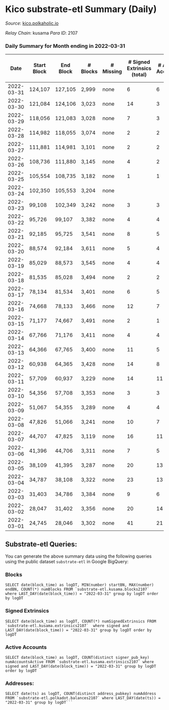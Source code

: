 # Kico substrate-etl Summary (Daily)

_Source_: [kico.polkaholic.io](https://kico.polkaholic.io)

*Relay Chain*: kusama
*Para ID*: 2107



### Daily Summary for Month ending in 2022-03-31


| Date | Start Block | End Block | # Blocks | # Missing | # Signed Extrinsics (total) | # Active Accounts | # Addresses with Balances | # Events | # Transfers | # XCM Transfers In | # XCM Transfers Out |
| ---- | ----------- | --------- | -------- | --------- | --------------------------- | ----------------- | ------------------------- | -------- | ----------- | ------------------ | ------------------- |
| 2022-03-31 | 124,107 | 127,105 | 2,999 | none  | 6 | 6 | 26,256 | 6,021 | 1  |   |   |
| 2022-03-30 | 121,084 | 124,106 | 3,023 | none  | 14 | 3 | 26,256 | 6,118 | 1  |   |   |
| 2022-03-29 | 118,056 | 121,083 | 3,028 | none  | 7 | 3 | 26,255 | 6,086 | 1  |   |   |
| 2022-03-28 | 114,982 | 118,055 | 3,074 | none  | 2 | 2 | 26,255 | 6,160 |   |   |   |
| 2022-03-27 | 111,881 | 114,981 | 3,101 | none  | 2 | 2 | 26,255 | 6,209 |   |   |   |
| 2022-03-26 | 108,736 | 111,880 | 3,145 | none  | 4 | 2 | 26,255 | 6,304 |   |   |   |
| 2022-03-25 | 105,554 | 108,735 | 3,182 | none  | 1 | 1 | 26,255 | 6,373 |   |   |   |
| 2022-03-24 | 102,350 | 105,553 | 3,204 | none  |  |  | 26,255 | 6,410 |   |   |   |
| 2022-03-23 | 99,108 | 102,349 | 3,242 | none  | 3 | 3 | 26,255 | 6,499 | 1  |   |   |
| 2022-03-22 | 95,726 | 99,107 | 3,382 | none  | 4 | 4 | 26,255 | 6,778 |   |   |   |
| 2022-03-21 | 92,185 | 95,725 | 3,541 | none  | 8 | 5 | 26,255 | 7,112 | 2  |   |   |
| 2022-03-20 | 88,574 | 92,184 | 3,611 | none  | 5 | 4 | 26,255 | 7,239 |   |   |   |
| 2022-03-19 | 85,029 | 88,573 | 3,545 | none  | 4 | 4 | 26,255 | 7,110 | 1  |   |   |
| 2022-03-18 | 81,535 | 85,028 | 3,494 | none  | 2 | 2 | 26,254 | 6,996 |   |   |   |
| 2022-03-17 | 78,134 | 81,534 | 3,401 | none  | 6 | 5 | 26,254 | 6,828 | 1  |   |   |
| 2022-03-16 | 74,668 | 78,133 | 3,466 | none  | 12 | 7 | 26,253 | 6,972 | 6  |   |   |
| 2022-03-15 | 71,177 | 74,667 | 3,491 | none  | 2 | 1 | 26,252 | 6,992 |   |   |   |
| 2022-03-14 | 67,766 | 71,176 | 3,411 | none  | 4 | 4 | 26,252 | 6,836 |   |   |   |
| 2022-03-13 | 64,366 | 67,765 | 3,400 | none  | 11 | 5 | 26,252 | 6,847 | 5  |   |   |
| 2022-03-12 | 60,938 | 64,365 | 3,428 | none  | 14 | 8 | 26,248 | 6,908 | 8  |   |   |
| 2022-03-11 | 57,709 | 60,937 | 3,229 | none  | 14 | 11 | 26,244 | 6,502 | 7  |   |   |
| 2022-03-10 | 54,356 | 57,708 | 3,353 | none  | 3 | 3 | 26,243 | 6,721 |   |   |   |
| 2022-03-09 | 51,067 | 54,355 | 3,289 | none  | 4 | 4 | 26,243 | 6,592 |   |   |   |
| 2022-03-08 | 47,826 | 51,066 | 3,241 | none  | 10 | 7 | 26,243 | 6,521 | 3  |   |   |
| 2022-03-07 | 44,707 | 47,825 | 3,119 | none  | 16 | 11 | 26,242 | 6,293 | 7  |   |   |
| 2022-03-06 | 41,396 | 44,706 | 3,311 | none  | 7 | 5 | 26,240 | 6,653 | 2  |   |   |
| 2022-03-05 | 38,109 | 41,395 | 3,287 | none  | 20 | 13 | 26,238 | 6,637 | 12  |   |   |
| 2022-03-04 | 34,787 | 38,108 | 3,322 | none  | 23 | 13 | 26,237 | 6,738 | 14  |   |   |
| 2022-03-03 | 31,403 | 34,786 | 3,384 | none  | 9 | 6 | 26,229 | 6,801 | 7  |   |   |
| 2022-03-02 | 28,047 | 31,402 | 3,356 | none  | 20 | 14 | 26,227 | 6,781 | 10  |   |   |
| 2022-03-01 | 24,745 | 28,046 | 3,302 | none  | 41 | 21 | 26,225 | 6,743 | 34  |   |   |

## Substrate-etl Queries:
You can generate the above summary data using the following queries using the public dataset `substrate-etl` in Google BigQuery:


### Blocks
```
SELECT date(block_time) as logDT, MIN(number) startBN, MAX(number) endBN, COUNT(*) numBlocks FROM `substrate-etl.kusama.blocks2107`  where LAST_DAY(date(block_time)) = "2022-03-31" group by logDT order by logDT
```


### Signed Extrinsics
```
SELECT date(block_time) as logDT, COUNT(*) numSignedExtrinsics FROM `substrate-etl.kusama.extrinsics2107`  where signed and LAST_DAY(date(block_time)) = "2022-03-31" group by logDT order by logDT
```


### Active Accounts
```
SELECT date(block_time) as logDT, COUNT(distinct signer_pub_key) numAccountsActive FROM `substrate-etl.kusama.extrinsics2107` where signed and LAST_DAY(date(block_time)) = "2022-03-31" group by logDT order by logDT
```


### Addresses:
```
SELECT date(ts) as logDT, COUNT(distinct address_pubkey) numAddress FROM `substrate-etl.polkadot.balances2107` where LAST_DAY(date(ts)) = "2022-03-31" group by logDT```

